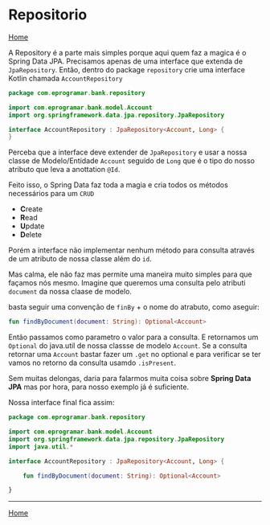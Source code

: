 # Repositorio

[Home](../README.md)

A Repository é a parte mais simples porque aqui quem faz a magica é o Spring Data JPA.
Precisamos apenas de uma interface que extenda de `JpaRepository`.
Então, dentro do package `repository` crie uma interface Kotlin chamada `AccountRepository`

```kotlin
package com.eprogramar.bank.repository

import com.eprogramar.bank.model.Account
import org.springframework.data.jpa.repository.JpaRepository

interface AccountRepository : JpaRepository<Account, Long> {
}
```

Perceba que a interface deve extender de `JpaRepository` e usar a nossa classe de Modelo/Entidade `Account` seguido de `Long` que é o tipo do nosso atributo que leva a anottation `@Id`.

Feito isso, o Spring Data faz toda a magia e cria todos os métodos necessários para um `CRUD`

* **C**reate
* **R**ead
* **U**pdate
* **D**elete

Porém a interface não implementar nenhum método para consulta através de um atributo de nossa classe além do `id`.

Mas calma, ele não faz mas permite uma maneira muito simples para que façamos nós mesmo.
Imagine que queremos uma consulta pelo atributi `document` da nossa claase de modelo.

basta seguir uma convenção de `finBy` + o nome do atrabuto,
como aseguir: 

```kotlin
fun findByDocument(document: String): Optional<Account>
```

Então passamos como parametro o valor para a consulta.
E retornamos um `Optional` do java.util de nossa classse de modelo `Account`.
Se a consulta retornar uma `Account` bastar fazer um `.get` no optional e para verificar se ter vamos no retorno da consulta usamdo `.isPresent`.

Sem muitas delongas, daria para falarmos muita coisa sobre **Spring Data JPA** mas por hora, para nosso exemplo já é suficiente.

Nossa interface final fica assim:

```kotlin
package com.eprogramar.bank.repository

import com.eprogramar.bank.model.Account
import org.springframework.data.jpa.repository.JpaRepository
import java.util.*

interface AccountRepository : JpaRepository<Account, Long> {

    fun findByDocument(document: String): Optional<Account>

}
```

---
[Home](../README.md)
